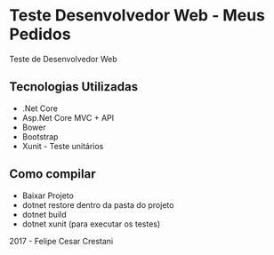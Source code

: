 # Teste Desenvolvedor Web - Meus Pedidos

Teste de Desenvolvedor Web

## Tecnologias Utilizadas

*   .Net Core
*   Asp.Net Core MVC + API
*   Bower
*   Bootstrap
*   Xunit - Teste unitários

## Como compilar

* Baixar Projeto
* dotnet restore dentro da pasta do projeto
* dotnet build
* dotnet xunit (para executar os testes)

2017 - Felipe Cesar Crestani
